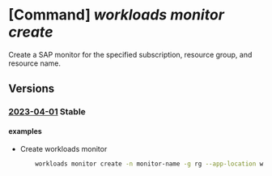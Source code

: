 # [Command] _workloads monitor create_

Create a SAP monitor for the specified subscription, resource group, and resource name.

## Versions

### [2023-04-01](/Resources/mgmt-plane/L3N1YnNjcmlwdGlvbnMve30vcmVzb3VyY2Vncm91cHMve30vcHJvdmlkZXJzL21pY3Jvc29mdC53b3JrbG9hZHMvbW9uaXRvcnMve30=/2023-04-01.xml) **Stable**

<!-- mgmt-plane /subscriptions/{}/resourcegroups/{}/providers/microsoft.workloads/monitors/{} 2023-04-01 -->

#### examples

- Create workloads monitor
    ```bash
        workloads monitor create -n monitor-name -g rg --app-location westus --managed-rg-name rg-name
    ```
